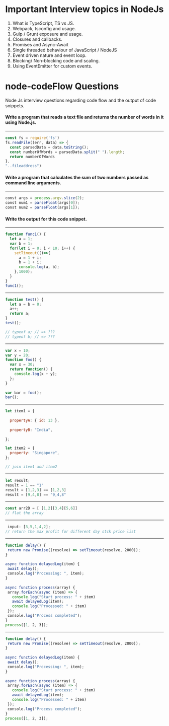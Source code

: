 # Important Interview topics in NodeJs
1. What is TypeScript, TS vs JS.
2. Webpack, tsconfig and usage.
3. Gulp / Grunt exposure and usage.
4. Closures and callbacks.
5. Promises and Async-Await
6. Single threaded behaviour of JavaScript / NodeJS
7. Event driven nature and event loop.
8. Blocking/ Non-blocking code and scaling.
9. Using EventEmitter for custom events.

# node-codeFlow Questions
Node Js interview questions regarding code flow and the output of code snippets.

#### Write a program that reads a text file and returns the number of words in it using Node.js.
---
```JavaScript
const fs = require('fs')
fs.readFile((err, data) => {
  const parsedData = data.toString();
  const numberOfWords = parsedData.split(" ").length;
  return numberOfWords
},
"..fileaddress")
```

#### Write a program that calculates the sum of two numbers passed as command line arguments.
---
```JavaScript
const args = process.argv.slice(2);
const num1 = parseFloat(args[0]);
const num2 = parseFloat(args[1]);
```

#### Write the output for this code snippet.
---
```JavaScript
function func1() {  
  let a = 1;  
  var b = 1;  
  for(let i = 0; i < 10; i++) {  
    setTimeout(()=>{  
      a = 1 + i;  
      b = 1 + i;  
      console.log(a, b);  
    },1000);  
  }  
}  
func1();
```
---
```JavaScript
function test() {  
  let a = b = 0;  
  a++;  
  return a;  
}  
test();

// typeof a; // => ???  
// typeof b; // => ???
```
---
```JavaScript
var x = 10; 
var y = 20; 
function foo() { 
  var x = 30; 
  return function() { 
    console.log(x + y); 
  }; 
} 
  
var bar = foo(); 
bar();
```
---
```JavaScript
let item1 = {
 
  propertyA: { id: 13 },
 
  propertyB: "India",
 
};

let item2 = {
  property: "Singapore",
};

// join item1 and item2
```
---
```JavaScript
let result;
result = 1 == "1"
result = [1,2,3] == [1,2,3]
result = [9,4,8] == "9,4,8"
```
---
```JavaScript
const arr2D = [ [1,2][3,4][5,6]]
// flat the array
```
---
```JavaScript
 input: [3,5,1,4,2];
// return the max profit for different day stck price list
```
---
```JavaScript
function delay() {
 return new Promise((resolve) => setTimeout(resolve, 2000));
}
 
async function delayedLog(item) {
 await delay();
 console.log("Processing: ", item);
}
 
async function process(array) {
 array.forEach(async (item) => {
   console.log("Start process: " + item)
   await delayedLog(item);
   console.log("Processed: " + item)
 });
 console.log("Process completed");
}
process([1, 2, 3]);
```
---
```JavaScript
function delay() {
 return new Promise((resolve) => setTimeout(resolve, 2000));
}
 
async function delayedLog(item) {
 await delay();
 console.log("Processing: ", item);
}
 
async function process(array) {
 array.forEach(async (item) => {
   console.log("Start process: " + item)
   await delayedLog(item);
   console.log("Processed: " + item)
 });
 console.log("Process completed");
}
process([1, 2, 3]);
```
